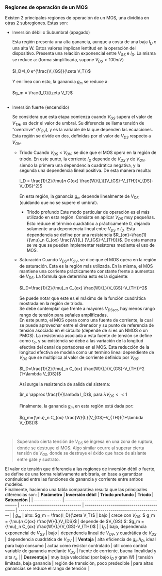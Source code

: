 ### Regiones de operación de un MOS

Existen 2 principales regiones de operación de un MOS, una dividida en otras 2 subregiones. Estas son:

- Inversión débil o Subumbral (apagado)

    Esta región presenta una alta ganancia, aunque a costa de una baja $I_D$ o una alta W. Estos valores implican lentitud en la operación del dispositivo. Presenta una relación exponencial entre $V_{GS}$ e $I_D$. La misma se reduce a: (forma simplificada, supone $V_{DS}>100mV$)<br>
    <br>
    $I_D=I_0 e^{\frac{V_{GS}}{\zeta V_T}}$ <br>
    <br>
    Y en línea con esto, la ganancia $g_m$ se reduce a: <br>
    <br>
    $g_m = \frac{I_D}{\zeta V_T}$ <br>
    <br>
- Inversión fuerte (encendido)

    Se considera que esta etapa comienza cuando $V_{GS}$ supera el valor de $V_{TH}$, es decir el valor de umbral. Su diferencia se llama tensión de "overdrive" ($V_{OV}$), y es la variable de la que dependen las ecuaciones. <br>
    Esta región se divide en dos, definidas por el valor de $V_{DS}$ respecto a $V_{OV}$.

    - Triodo
          Cuando $V_{DS}$ < $V_{OV}$, se dice que el MOS opera en la región de triodo. En este punto, la corriente $I_D$ depende de $V_{DS}$ y de $V_{OV}$, siendo la primera una dependencia cuadrática negativa, y la segunda una dependencia lineal positiva. De esta manera resulta: <br>
          <br>
          I_D = \frac{1}{2}{\mu}_n C_{ox} \frac{W}{L}[(V_{GS}-V_{TH})V_{DS}-V_{DS}^2]$ <br>
        <br>
        En esta región, la ganancia $g_m$ depende linealmente de $V_{DS}$ (cuidando que no se supere el umbral).

        - Triodo profundo
            Este modo particular de operación es el más utilizado en esta región. Consiste en aplicar $V_{DS}$ muy pequeñas. Esto reduce el término cuadrático a prácticamente 0, dejando solamente una dependencia lineal entre $V_{DS}$ e $I_D$. Esta dependencia se define por una resistencia $R_{on}=\frac{1}{{\mu}_n C_{ox} \frac{W}{L} (V_{GS}-V_{TH})}$. De esta manera se ve que se pueden implementar resistores mediante el uso de MOS.

    - Saturación
        Cuando $V_{DS}$>$V_{OV}$, se dice que el MOS opera en la región de saturación. Esta es la región más utilizada. En la misma, el MOS mantiene una corriente prácticamente constante frente a aumentos de $V_{DS}$. La fórmula que determina esto es la siguiente: <br>
        <br>
        $I_D=\frac{1}{2}{\mu}_n C_{ox} \frac{W}{L}(V_{GS}-V_{TH})^2$ <br>
        <br>
        Se puede notar que este es el máximo de la función cuadrática mostrada en la región de triodo. <br>
        Se debe contemplar que frente a mayores ${V_{DS}}_{sat}$, hay menos rango rango de tensión para señales amplificadas. <br>
        En este punto, el MOS opera como una fuente de corriente, la cual se puede aprovechar entre el drenador y su punto de referencia de tensión asociado en el circuito (depende de si es un NMOS o un PMOS). La resistencia asociada a esta fuente de tensión se define como $r_o$, y su existencia se debe a las variación de la longitud efectiva del canal de portadores en el MOS. Esta reducción de la longitud efectiva se modela como un termino lineal dependiente de $V_{DS}$ que se multiplica al valor de corriente definido por $V_{GS}$: <br>
        <br>
        $I_D=\frac{1}{2}{\mu}_n C_{ox} \frac{W}{L}(V_{GS}-V_{TH})^2 (1+\lambda V_{DS})$ <br>
        <br>
        Así surge la resistencia de salida del sistema: <br>
        <br>
        $r_o \approx \frac{1}{\lambda I_D}$, para $\lambda V_{DS}<<1$ <br>
        <br>
        Finalmente, la ganancia $g_m$ en esta región está dada por: <br>
        <br>
        $g_m={\mu}_n C_{ox} \frac{W}{L}(V_{GS}-V_{TH})(1+\lambda V_{DS})$ <br>
    <br>
> Superando cierta tensión de $V_{DS}$ se ingresa en una zona de ruptura, donde se destruye el MOS. Algo similar ocurre al superar cierta tensión de $V_{GS}$, donde se destruye el óxido que hace de aislante entre gate y sustrato.

El valor de tensión que diferencia a las regiones de inversión débil o fuerte, se define de una forma relativamente arbitraria, en base a garantizar continuidad entre las funciones de ganancia y corriente entre ambos modelos. <br>
Finalmente, haciendo una tabla comparativa resulta que las principales diferencias son:
| **Parámetro**  | **Inversión débil**                                   | **Triodo profundo**             | **Triodo**                                 | **Saturación**                                                            |
| -------------- | ----------------------------------------------------- | ------------------------------- | ------------------------------------------ | ------------------------------------------------------------------------- |
| $g_m$          | alto: $g_m = \frac{I_D}{\zeta V_T}$    | bajo                            | crece con $V_{DS}$: $ g_m = {\mu}_n C_{ox} \frac{W}{L}V_{DS}$                         | depende de $V_{GS} $: $g_m = {\mu}_n C_{ox} \frac{W}{L}(V_{GS}-V_{TH})$                                               |
| $I_D$          | bajo, dependencia exponencial de $V_{GS}$                         | bajo                            | dependencia lineal de $V_{OV}$, y cuadrática de $V_{DS}$ | dependencia cuadrática de $V_{OV}$                                                    |
| **Ventaja**    | alta eficiencia de $g_m/I_D$, ideal para bajo consumo | actúa como resistor controlado  | útil como control variable de ganancia mediante $V_{DS}$     | fuente de corriente, buena linealidad y alta $r_o$                        |
| **Desventaja** | muy baja velocidad (por bajo $I_D$ y gran W)                   | tensión limitada, baja ganancia | región de transición, poco predecible      | para altas ganancias se reduce el rango de tensión  |
